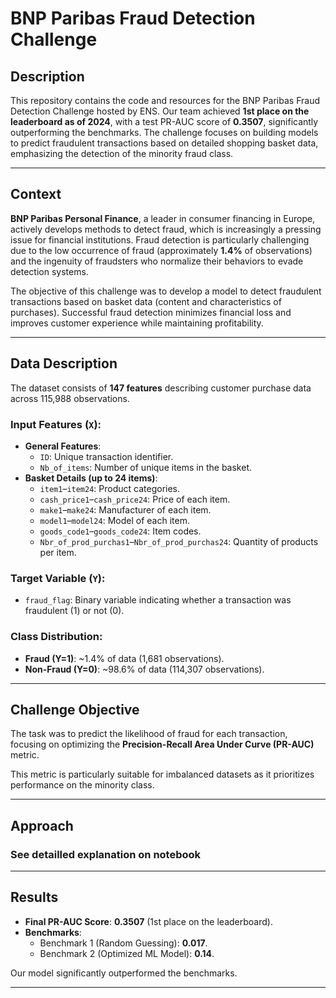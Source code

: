 # BNP Paribas Fraud Detection Challenge  

## Description  

This repository contains the code and resources for the BNP Paribas Fraud Detection Challenge hosted by ENS. Our team achieved **1st place on the leaderboard as of 2024**, with a test PR-AUC score of **0.3507**, significantly outperforming the benchmarks. The challenge focuses on building models to predict fraudulent transactions based on detailed shopping basket data, emphasizing the detection of the minority fraud class.  

---

## Context  

**BNP Paribas Personal Finance**, a leader in consumer financing in Europe, actively develops methods to detect fraud, which is increasingly a pressing issue for financial institutions. Fraud detection is particularly challenging due to the low occurrence of fraud (approximately **1.4%** of observations) and the ingenuity of fraudsters who normalize their behaviors to evade detection systems.  

The objective of this challenge was to develop a model to detect fraudulent transactions based on basket data (content and characteristics of purchases). Successful fraud detection minimizes financial loss and improves customer experience while maintaining profitability.  

---

## Data Description  

The dataset consists of **147 features** describing customer purchase data across 115,988 observations.  

### Input Features (`X`):  
- **General Features**:  
  - `ID`: Unique transaction identifier.  
  - `Nb_of_items`: Number of unique items in the basket.  
- **Basket Details (up to 24 items)**:  
  - `item1`–`item24`: Product categories.  
  - `cash_price1`–`cash_price24`: Price of each item.  
  - `make1`–`make24`: Manufacturer of each item.  
  - `model1`–`model24`: Model of each item.  
  - `goods_code1`–`goods_code24`: Item codes.  
  - `Nbr_of_prod_purchas1`–`Nbr_of_prod_purchas24`: Quantity of products per item.  

### Target Variable (`Y`):  
- `fraud_flag`: Binary variable indicating whether a transaction was fraudulent (1) or not (0).  

### Class Distribution:  
- **Fraud (Y=1)**: ~1.4% of data (1,681 observations).  
- **Non-Fraud (Y=0)**: ~98.6% of data (114,307 observations).  

---

## Challenge Objective  

The task was to predict the likelihood of fraud for each transaction, focusing on optimizing the **Precision-Recall Area Under Curve (PR-AUC)** metric.  

This metric is particularly suitable for imbalanced datasets as it prioritizes performance on the minority class.  

---

## Approach  

### See detailled explanation on notebook   

---

## Results  

- **Final PR-AUC Score**: **0.3507** (1st place on the leaderboard).  
- **Benchmarks**:  
  - Benchmark 1 (Random Guessing): **0.017**.  
  - Benchmark 2 (Optimized ML Model): **0.14**.  

Our model significantly outperformed the benchmarks.  

---


